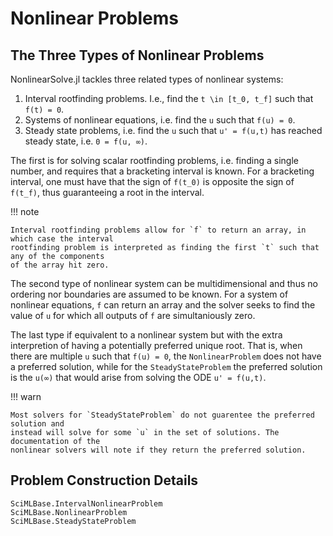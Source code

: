 # Nonlinear Problems

## The Three Types of Nonlinear Problems

NonlinearSolve.jl tackles three related types of nonlinear systems:

1. Interval rootfinding problems. I.e., find the ``t \in [t_0, t_f]`` such that ``f(t) = 0``.
2. Systems of nonlinear equations, i.e. find the ``u`` such that ``f(u) = 0``.
3. Steady state problems, i.e. find the ``u`` such that ``u' = f(u,t)`` has reached steady state,
   i.e. ``0 = f(u, ∞)``.

The first is for solving scalar rootfinding problems, i.e. finding a single number, and
requires that a bracketing interval is known. For a bracketing interval, one must have that
the sign of `f(t_0)` is opposite the sign of `f(t_f)`, thus guaranteeing a root in the
interval.

!!! note

    Interval rootfinding problems allow for `f` to return an array, in which case the interval
    rootfinding problem is interpreted as finding the first `t` such that any of the components
    of the array hit zero.

The second type of nonlinear system can be multidimensional and thus no ordering nor
boundaries are assumed to be known. For a system of nonlinear equations, `f` can return
an array and the solver seeks to find the value of `u` for which all outputs of `f` are
simultaniously zero.

The last type if equivalent to a nonlinear system but with the extra interpretion of
having a potentially preferred unique root. That is, when there are multiple `u` such
that `f(u) = 0`, the `NonlinearProblem` does not have a preferred solution, while for the
`SteadyStateProblem` the preferred solution is the `u(∞)` that would arise from solving the
ODE `u' = f(u,t)`.

!!! warn

    Most solvers for `SteadyStateProblem` do not guarentee the preferred solution and
    instead will solve for some `u` in the set of solutions. The documentation of the
    nonlinear solvers will note if they return the preferred solution.

## Problem Construction Details

```@docs
SciMLBase.IntervalNonlinearProblem
SciMLBase.NonlinearProblem
SciMLBase.SteadyStateProblem
```
